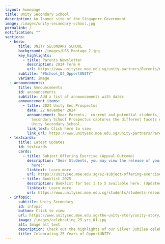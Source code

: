 ```yaml
---
layout: homepage
title: Unity Secondary School
description: An Isomer site of the Singapore Government
image: /images/unity-secondary-school.jpg
permalink: /
notification: ""
sections:
  - hero:
      title: UNITY SECONDARY SCHOOL
      background: /images/USS_Montage_2.jpg
      key_highlights:
        - title: Parents Newsletter
          description: 2024 Term 4
          url: https://www.unitysec.moe.edu.sg/unity-partners/Parents/newsletter/
      subtitle: "#School_Of_OpportUNITY"
      variant: image
  - announcements:
      title: Announcements
      id: announcements
      subtitle: Add a list of announcements with dates
      announcement_items:
        - title: 2024 Unity Sec Prospectus
          date: 22 November 2024
          announcement: Dear Parents,  current and potential students, the 2024 Unity
            Secondary School Prospectus captures the different facets of life in
            Unity Secondary School.
          link_text: Click here to view
          link_url: https://www.unitysec.moe.edu.sg/unity-partners/Parents/newsletter/
  - textcards:
      title: Latest Updates
      id: textcards
      cards:
        - title: Subject Offering Exercise (Appeal Outcome)
          description: "Dear Students, you may view the release of your Appeal outcome
            here:"
          linktext: Learn more
          url: https://unitysec.moe.edu.sg/s2-subject-offering-exercise/
        - title: Booklist 2025
          description: Booklist for Sec 1 to 5 available here. (Updated on 16th Dec)
          linktext: Learn more
          url: https://www.unitysec.moe.edu.sg/students/students-resources/2025-booklist/
  - infopic:
      subtitle: Unity Secondary
      id: infopic
      button: Click to view
      url: https://www.unitysec.moe.edu.sg/the-unity-story/unity-story/
      image: /images/celebrating_25_yrs_01.jpg
      alt: Image alt text
      description: Check out the highlights of our Silver Jubilee celebration here.
      title: Celebrating 25 Years of OpportUNITY.
---
```

